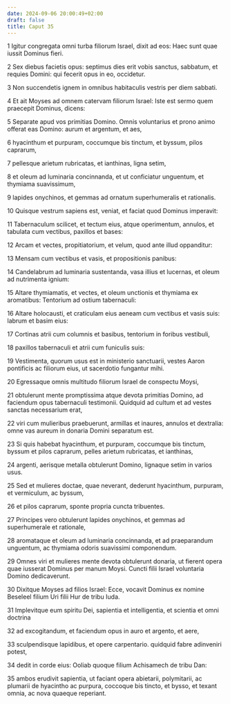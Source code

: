 ```yaml
---
date: 2024-09-06 20:00:49+02:00
draft: false
title: Caput 35
---
```





1 Igitur congregata omni turba filiorum Israel, dixit ad eos: Haec sunt quae iussit Dominus fieri.

2 Sex diebus facietis opus: septimus dies erit vobis sanctus, sabbatum, et requies Domini: qui fecerit opus in eo, occidetur.

3 Non succendetis ignem in omnibus habitaculis vestris per diem sabbati.

4 Et ait Moyses ad omnem catervam filiorum Israel: Iste est sermo quem praecepit Dominus, dicens:

5 Separate apud vos primitias Domino. Omnis voluntarius et prono animo offerat eas Domino: aurum et argentum, et aes,

6 hyacinthum et purpuram, coccumque bis tinctum, et byssum, pilos caprarum,

7 pellesque arietum rubricatas, et ianthinas, ligna setim,

8 et oleum ad luminaria concinnanda, et ut conficiatur unguentum, et thymiama suavissimum,

9 lapides onychinos, et gemmas ad ornatum superhumeralis et rationalis.

10 Quisque vestrum sapiens est, veniat, et faciat quod Dominus imperavit:

11 Tabernaculum scilicet, et tectum eius, atque operimentum, annulos, et tabulata cum vectibus, paxillos et bases:

12 Arcam et vectes, propitiatorium, et velum, quod ante illud oppanditur:

13 Mensam cum vectibus et vasis, et propositionis panibus:

14 Candelabrum ad luminaria sustentanda, vasa illius et lucernas, et oleum ad nutrimenta ignium:

15 Altare thymiamatis, et vectes, et oleum unctionis et thymiama ex aromatibus: Tentorium ad ostium tabernaculi:

16 Altare holocausti, et craticulam eius aeneam cum vectibus et vasis suis: labrum et basim eius:

17 Cortinas atrii cum columnis et basibus, tentorium in foribus vestibuli,

18 paxillos tabernaculi et atrii cum funiculis suis:

19 Vestimenta, quorum usus est in ministerio sanctuarii, vestes Aaron pontificis ac filiorum eius, ut sacerdotio fungantur mihi.

20 Egressaque omnis multitudo filiorum Israel de conspectu Moysi,

21 obtulerunt mente promptissima atque devota primitias Domino, ad faciendum opus tabernaculi testimonii. Quidquid ad cultum et ad vestes sanctas necessarium erat,

22 viri cum mulieribus praebuerunt, armillas et inaures, annulos et dextralia: omne vas aureum in donaria Domini separatum est.

23 Si quis habebat hyacinthum, et purpuram, coccumque bis tinctum, byssum et pilos caprarum, pelles arietum rubricatas, et ianthinas,

24 argenti, aerisque metalla obtulerunt Domino, lignaque setim in varios usus.

25 Sed et mulieres doctae, quae neverant, dederunt hyacinthum, purpuram, et vermiculum, ac byssum,

26 et pilos caprarum, sponte propria cuncta tribuentes.

27 Principes vero obtulerunt lapides onychinos, et gemmas ad superhumerale et rationale,

28 aromataque et oleum ad luminaria concinnanda, et ad praeparandum unguentum, ac thymiama odoris suavissimi componendum.

29 Omnes viri et mulieres mente devota obtulerunt donaria, ut fierent opera quae iusserat Dominus per manum Moysi. Cuncti filii Israel voluntaria Domino dedicaverunt.

30 Dixitque Moyses ad filios Israel: Ecce, vocavit Dominus ex nomine Beseleel filium Uri filii Hur de tribu Iuda.

31 Implevitque eum spiritu Dei, sapientia et intelligentia, et scientia et omni doctrina

32 ad excogitandum, et faciendum opus in auro et argento, et aere,

33 sculpendisque lapidibus, et opere carpentario. quidquid fabre adinveniri potest,

34 dedit in corde eius: Ooliab quoque filium Achisamech de tribu Dan:

35 ambos erudivit sapientia, ut faciant opera abietarii, polymitarii, ac plumarii de hyacintho ac purpura, coccoque bis tincto, et bysso, et texant omnia, ac nova quaeque reperiant.

